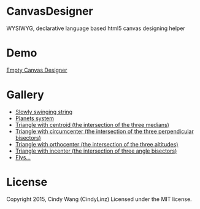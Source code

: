 # CanvasDesigner
WYSIWYG, declarative language based html5 canvas designing helper

# Demo
[Empty Canvas Designer](http://cindylinz.github.io/CanvasDesigner/)

# Gallery

  + [Slowly swinging string](http://cindylinz.github.io/CanvasDesigner/#width%20%3D%20500%20%23%20width%0Aheight%20%3D%20300%0A%0Ath%20%3D%20[0~2]*PI%0A%0AAbzr%20%3D%20bzr%28%2810%2C%20150%2B0*cos%28th%29%29%2C%20%28110%2C%20150%2B200*sin%28th%29%29%2C%20%28210%2C%20150%2B200*cos%28th%29%29%2C%20%28410%2C%20150%2B150*sin%28th%29%29%29%0A)
  + [Planets system](http://cindylinz.github.io/CanvasDesigner/#width%20%3D%20500%20%23%20width%0Aheight%20%3D%20400%0AO%20%3D%20%28250%2C200%29%0Aar%20%3D%2020%0Abr%20%3D%20150%0Acr%20%3D%2020%0Ath%20%3D%20PI*[0~2]%0Atha%20%3D%20th%20*%205%0Athb%20%3D%20th%0Athc%20%3D%20-th%20*%209%0A_A%20%3D%20O%20%2B%20%28cos%28tha%29%2C%20sin%28tha%29%29%20*%20ar%0A_B%20%3D%20O%20%2B%20%28cos%28thb%29%2C%20sin%28thb%29%29%20*%20br%0A_C%20%3D%20B%20%2B%20%28cos%28thc%29%2C%20sin%28thc%29%29%20*%20cr%0A_AO%20%3D%20seg%28A%2CO%29%0A_BO%20%3D%20seg%28B%2CO%29%0A_CO%20%3D%20seg%28C%2CO%29%0AarcA%20%3D%20arc%28O%2C%20ar%2C%200%2C%202*PI%2C%201%29%0AarcB%20%3D%20arc%28O%2C%20br%2C%200%2C%202*PI%2C%201%29%0A_arcC%20%3D%20arc%28B%2C%20cr%2C%200%2C%202*PI%2C%201%29%0AplaA%20%3D%20arc%28A%2C%203%2C%200%2C%202*PI%2C%201%29%0AplaB%20%3D%20arc%28B%2C%207%2C%200%2C%202*PI%2C%201%29%0AplaC%20%3D%20arc%28C%2C%202%2C%200%2C%202*PI%2C%201%29%0A)
  + [Triangle with centroid (the intersection of the three medians)](http://cindylinz.github.io/CanvasDesigner/#width%20%3D%20500%20%23%20width%0Aheight%20%3D%20400%0A%0Ath%20%3D%20[0~2]*PI*4%0A%0AA%20%3D%20%28250%2B240*cos%28th%29%2C10%29%0AB%20%3D%20%2810%2C200%2B190*sin%28th%29%29%0AC%20%3D%20%28400%2C300%29%20%2B%20%28cos%28th%29%2Csin%28th%29%29*90%0AAB%20%3D%20seg%28A%2CB%29%0ABC%20%3D%20seg%28B%2CC%29%0ACA%20%3D%20seg%28C%2CA%29%0A%0AD%20%3D%20%28B%2BC%29%2F2%0AE%20%3D%20%28C%2BA%29%2F2%0AF%20%3D%20%28A%2BB%29%2F2%0AAD%20%3D%20seg%28A%2CD%29%0ABE%20%3D%20seg%28B%2CE%29%0ACF%20%3D%20seg%28C%2CF%29%0A)
  + [Triangle with circumcenter (the intersection of the three perpendicular bisectors)](http://cindylinz.github.io/CanvasDesigner/#width%20%3D%20500%20%23%20width%0Aheight%20%3D%20400%0A%0Ath%20%3D%20[0~2]*PI*3%0A_i%20%3D%20%280%2C1%29%0A%0AA%20%3D%20%28250%2B240*cos%28th%29%2C10%29%0AB%20%3D%20%2810%2C200%2B190*sin%28th%29%29%0AC%20%3D%20%28400%2C300%29%20%2B%20%28cos%28th%29%2Csin%28th%29%29*90%0AAB%20%3D%20seg%28A%2CB%29%0ABC%20%3D%20seg%28B%2CC%29%0ACA%20%3D%20seg%28C%2CA%29%0A%0AD%20%3D%20%28B%2BC%29%2F2%0A_BD%20%3D%20B-D%0AD2%20%3D%20D%20%2B%20BD*i%20*%2010%0AD3%20%3D%20D*2%20-%20D2%0ADD2%20%3D%20seg%28D3%2CD2%29%0AE%20%3D%20%28C%2BA%29%2F2%0A_CE%20%3D%20C-E%0AE2%20%3D%20E%20%2B%20CE*i%20*%2010%0AE3%20%3D%20E*2%20-%20E2%0AEE2%20%3D%20seg%28E3%2CE2%29%0AF%20%3D%20%28A%2BB%29%2F2%0A_AF%20%3D%20A-F%0AF2%20%3D%20F%20%2B%20AF*i%20*%2010%0AF3%20%3D%20F*2%20-%20F2%0AFF2%20%3D%20seg%28F3%2CF2%29%0A)
  + [Triangle with orthocenter (the intersection of the three altitudes)](http://cindylinz.github.io/CanvasDesigner/#width%20%3D%20500%20%23%20width%0Aheight%20%3D%20400%0A%0A_th%20%3D%20[0~2]*PI%0A%0AD%20%3D%20B%20%2B%20%28A-B%29%2Fdot%28A-B%2C%20A-B%29%20*%20dot%28C-B%2C%20A-B%29%0AE%20%3D%20A%20%2B%20%28C-A%29%2Fdot%28C-A%2C%20C-A%29%20*%20dot%28B-A%2C%20C-A%29%0AF%20%3D%20C%20%2B%20%28B-C%29%2Fdot%28B-C%2C%20B-C%29%20*%20dot%28A-C%2C%20B-C%29%0A%0AA%20%3D%20%28250%2B240*cos%28th%29%2C10%29%0AB%20%3D%20%2810%2C200%2B190*sin%28th%29%29%0AC%20%3D%20%28400%2C300%29%20%2B%20%28cos%28th%29%2Csin%28th%29%29*90%0AAB%20%3D%20seg%28A%2CB%29%0ABC%20%3D%20seg%28B%2CC%29%0ACA%20%3D%20seg%28C%2CA%29%0A%0A_D2%20%3D%20D*2%20-%20C%0A_D3%20%3D%20C*2%20-%20D%0ADD2%20%3D%20seg%28D3%2CD2%29%0A%0A_E2%20%3D%202*E%20-%20B%0A_E3%20%3D%20B*2%20-%20E%0AEE2%20%3D%20seg%28E3%2CE2%29%0A%0A_F2%20%3D%20F*2%20-%20A%0A_F3%20%3D%20A*2%20-%20F%0AFF2%20%3D%20seg%28F3%2CF2%29%0A)
  + [Triangle with incenter (the intersection of three angle bisectors)](http://cindylinz.github.io/CanvasDesigner/#width%20%3D%20500%20%23%20width%0Aheight%20%3D%20400%0A%0Ath%20%3D%20[0~2]*PI*4%0A%0AA%20%3D%20%28250%2B240*cos%28th%29%2C10%29%0AB%20%3D%20%2810%2C200%2B190*sin%28th%29%29%0AC%20%3D%20%28400%2C300%29%20%2B%20%28cos%28th%29%2Csin%28th%29%29*90%0AAB%20%3D%20seg%28A%2CB%29%0ABC%20%3D%20seg%28B%2CC%29%0ACA%20%3D%20seg%28C%2CA%29%0A%0A_pAB%20%3D%20B-A%0A_pBC%20%3D%20C-B%0A_pCA%20%3D%20A-C%0A%0A_D%20%3D%20A%20%2B%20%28pAB%20*%20sqrt%28dot%28pCA%2CpCA%29%2Fdot%28pAB%2CpAB%29%29%20-%20pCA%29%20%2F%202%0A_E%20%3D%20B%20%2B%20%28pBC%20*%20sqrt%28dot%28pAB%2CpAB%29%2Fdot%28pBC%2CpBC%29%29%20-%20pAB%29%20%2F%202%0A_F%20%3D%20C%20%2B%20%28pCA%20*%20sqrt%28dot%28pBC%2CpBC%29%2Fdot%28pCA%2CpCA%29%29%20-%20pBC%29%20%2F%202%0A%0AAD%20%3D%20seg%28A%2CD*2-A%29%0ABE%20%3D%20seg%28B%2CE*2-B%29%0ACF%20%3D%20seg%28C%2CF*2-C%29%0A)
  + [Flys...](http://cindylinz.github.io/CanvasDesigner/#width%20%3D%20500%20%23%20width%0Aheight%20%3D%20300%0A%0AR1%20%3D%20%28random%28%29*500%2C%20random%28%29*300%29%0AR2%20%3D%20%28random%28%29*500%2C%20random%28%29*300%29%0AR3%20%3D%20%28random%28%29*500%2C%20random%28%29*300%29%0AR4%20%3D%20%28random%28%29*500%2C%20random%28%29*300%29%0AR5%20%3D%20%28random%28%29*500%2C%20random%28%29*300%29%0A%0A)

# License

Copyright 2015, Cindy Wang (CindyLinz)
Licensed under the MIT license.
